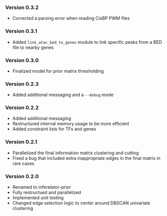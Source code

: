 ### Version 0.3.2

* Corrected a parsing error when reading CisBP PWM files 

### Version 0.3.1

* Added `link_atac_bed_to_genes` module to link specific peaks from a BED file to nearby genes 

### Version 0.3.0

* Finalized model for prior matrix thresholding

### Version 0.2.3

* Added additional messaging and a `--debug` mode

### Version 0.2.2

* Added additional messaging
* Restructured internal memory usage to be more efficient
* Added constraint lists for TFs and genes

### Version 0.2.1

* Parallelized the final information matrix clustering and cutting
* Fixed a bug that included extra inappropriate edges in the final matrix in rare cases

### Version 0.2.0

* Renamed to inferelator-prior
* Fully restructued and parallelized
* Implemented unit testing
* Changed edge selection logic to center around DBSCAN univariate clustering